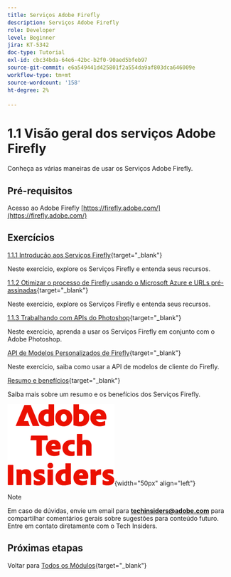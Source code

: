 ```yaml
---
title: Serviços Adobe Firefly
description: Serviços Adobe Firefly
role: Developer
level: Beginner
jira: KT-5342
doc-type: Tutorial
exl-id: cbc34bda-64e6-42bc-b2f0-90aed5bfeb97
source-git-commit: e6a549441d425801f2a554da9af803dca646009e
workflow-type: tm+mt
source-wordcount: '158'
ht-degree: 2%

---
```


# 1.1 Visão geral dos serviços Adobe Firefly

Conheça as várias maneiras de usar os Serviços Adobe Firefly.

## Pré-requisitos

Acesso ao Adobe Firefly [https://firefly.adobe.com/](https://firefly.adobe.com/)

## Exercícios

[1.1.1 Introdução aos Serviços Firefly](./ex1.md){target="_blank"}

Neste exercício, explore os Serviços Firefly e entenda seus recursos.

[1.1.2 Otimizar o processo de Firefly usando o Microsoft Azure e URLs pré-assinadas](./ex2.md){target="_blank"}

Neste exercício, explore os Serviços Firefly e entenda seus recursos.

[1.1.3 Trabalhando com APIs do Photoshop](./ex3.md){target="_blank"}

Neste exercício, aprenda a usar os Serviços Firefly em conjunto com o Adobe Photoshop.

[API de Modelos Personalizados de Firefly](./ex4.md){target="_blank"}

Neste exercício, saiba como usar a API de modelos de cliente do Firefly.

[Resumo e benefícios](./summary.md){target="_blank"}

Saiba mais sobre um resumo e os benefícios dos Serviços Firefly.

![Informantes técnicos](./../../../assets/images/techinsiders.png){width="50px" align="left"}

>[!NOTE]
>
>Em caso de dúvidas, envie um email para **techinsiders@adobe.com** para compartilhar comentários gerais sobre sugestões para conteúdo futuro. Entre em contato diretamente com o Tech Insiders.

## Próximas etapas

Voltar para [Todos os Módulos](../../../overview.md){target="_blank"}

